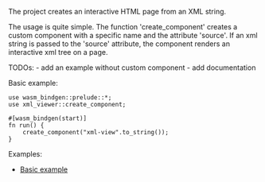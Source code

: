The project creates an interactive HTML page from an XML string. 

The usage is quite simple. 
The function 'create_component' creates a custom component with a specific name and the attribute 'source'. 
If an xml string is passed to the 'source' attribute, the component renders an interactive xml tree on a page.

TODOs: 
    - add an example without custom component
    - add documentation    

Basic example:
```
use wasm_bindgen::prelude::*;
use xml_viewer::create_component;

#[wasm_bindgen(start)]
fn run() {
    create_component("xml-view".to_string());
}

```

Examples:
- [Basic example](https://github.com/YuriyRum/xml_viewer/tree/master/examples/basic_example)